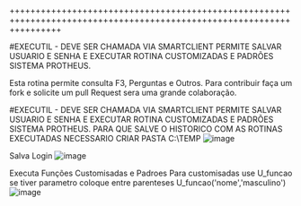 ++++++++++++++++++++++++++++++++++++++++++++++++++++++++++++++++++++++++++++++++++++++++++++++++++++++++++++++++++++++

#EXECUTIL - DEVE SER CHAMADA VIA SMARTCLIENT 
PERMITE SALVAR USUARIO E SENHA E EXECUTAR ROTINA CUSTOMIZADAS E PADRÕES 
SISTEMA PROTHEUS.

Esta rotina permite consulta F3, Perguntas e Outros.
Para contribuir faça um fork e solicite um pull Request sera uma grande colaboração.

#EXECUTIL - DEVE SER CHAMADA VIA SMARTCLIENT 
PERMITE SALVAR USUARIO E SENHA E EXECUTAR ROTINA CUSTOMIZADAS E PADRÕES 
SISTEMA PROTHEUS.
PARA QUE SALVE O HISTORICO COM AS ROTINAS EXECUTADAS NECESSARIO CRIAR PASTA C:\TEMP
![image](https://user-images.githubusercontent.com/15915765/144045582-729d7a43-37a1-4a7d-b7be-079b6f7d718e.png)

Salva Login 
![image](https://user-images.githubusercontent.com/15915765/144048133-4b0aaac9-13a6-446c-a544-b3c564349c6a.png)


Executa Funções Customisadas e Padroes
Para customisadas use U_funcao se tiver parametro coloque entre parenteses U_funcao('nome','masculino')
![image](https://user-images.githubusercontent.com/15915765/144045894-16abfe29-d0e4-49c6-98eb-e35d25222b50.png)
